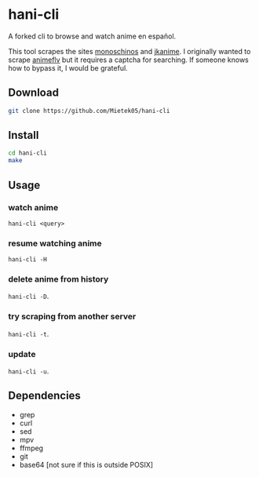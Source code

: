 # hani-cli

A forked cli to browse and watch anime en español.


This tool scrapes the sites [monoschinos](https://monoschinos2.com) and [jkanime](https://jkanime.net).
I originally wanted to scrape [animeflv](https://www3.animeflv.com) but it requires a captcha for searching. If someone knows how to bypass it, I would be grateful.

## Download

```bash
git clone https://github.com/Mietek05/hani-cli
```

## Install

```bash
cd hani-cli
make
```

## Usage

  ### watch anime
  ``hani-cli <query>``

  ### resume watching anime
  ``hani-cli -H``

  ### delete anime from history
  ``hani-cli -D``.
  
  ### try scraping from another server
  ``hani-cli -t``.
  
  ### update
  ``hani-cli -u``.

## Dependencies

* grep
* curl
* sed
* mpv
* ffmpeg
* git
* base64 [not sure if this is outside POSIX]
